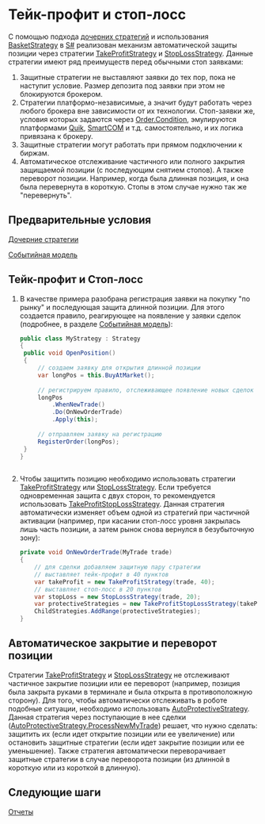 # Тейк\-профит и стоп\-лосс

С помощью подхода [дочерних стратегий](StrategyChilds.md) и использования [BasketStrategy](xref:StockSharp.Algo.Strategies.BasketStrategy) в [S\#](StockSharpAbout.md) реализован механизм автоматической защиты позиции через стратегии [TakeProfitStrategy](xref:StockSharp.Algo.Strategies.Protective.TakeProfitStrategy) и [StopLossStrategy](xref:StockSharp.Algo.Strategies.Protective.StopLossStrategy). Данные стратегии имеют ряд преимуществ перед обычными стоп заявками: 

1. Защитные стратегии не выставляют заявки до тех пор, пока не наступит условие. Размер депозита под заявки при этом не блокируются брокером.
2. Стратегии платформо\-независимые, а значит будут работать через любого брокера вне зависимости от их технологии. Стоп\-заявки же, условия которых задаются через [Order.Condition](xref:StockSharp.BusinessEntities.Order.Condition), эмулируются платформами [Quik](Quik.md), [SmartCOM](Smart.md) и т.д. самостоятельно, и их логика привязана к брокеру.
3. Защитные стратегии могут работать при прямом подключении к биржам.
4. Автоматическое отслеживание частичного или полного закрытия защищаемой позиции (с последующим снятием стопов). А также переворот позиции. Например, когда была длинная позиция, и она была перевернута в короткую. Стопы в этом случае нужно так же "перевернуть".

## Предварительные условия

[Дочерние стратегии](StrategyChilds.md)

[Событийная модель](StrategyAction.md)

## Тейк\-профит и Стоп\-лосс

1. В качестве примера разобрана регистрация заявки на покупку "по рынку" и последующая защита длинной позиции. Для этого создается правило, реагирующее на появление у заявки сделок (подробнее, в разделе [Событийная модель](StrategyAction.md)): 

   ```cs
   public class MyStrategy : Strategy
   {
   	public void OpenPosition()
   	{
   		// создаем заявку для открытия длинной позиции
   		var longPos = this.BuyAtMarket();
   		
   		// регистрируем правило, отслеживающее появление новых сделок по заявке
   		longPos
   			.WhenNewTrade()
   			.Do(OnNewOrderTrade)
   			.Apply(this);
   		
   		// отправляем заявку на регистрацию
   		RegisterOrder(longPos);
   	}
   }
   					
   ```
2. Чтобы защитить позицию необходимо использовать стратегии [TakeProfitStrategy](xref:StockSharp.Algo.Strategies.Protective.TakeProfitStrategy) или [StopLossStrategy](xref:StockSharp.Algo.Strategies.Protective.StopLossStrategy). Если требуется одновременная защита с двух сторон, то рекомендуется использовать [TakeProfitStopLossStrategy](xref:StockSharp.Algo.Strategies.Protective.TakeProfitStopLossStrategy). Данная стратегия автоматически изменяет объем одной из стратегий при частичной активации (например, при касании стоп\-лосс уровня закрылась лишь часть позиции, а затем рынок снова вернулся в безубыточную зону): 

   ```cs
   private void OnNewOrderTrade(MyTrade trade)
   {
       // для сделки добавляем защитную пару стратегии
       // выставляет тейк-профит в 40 пунктов
       var takeProfit = new TakeProfitStrategy(trade, 40);
       // выставляет стоп-лосс в 20 пунктов
       var stopLoss = new StopLossStrategy(trade, 20);
       var protectiveStrategies = new TakeProfitStopLossStrategy(takeProfit, stopLoss);
       ChildStrategies.AddRange(protectiveStrategies);
   }
   ```

## Автоматическое закрытие и переворот позиции

Стратегии [TakeProfitStrategy](xref:StockSharp.Algo.Strategies.Protective.TakeProfitStrategy) и [StopLossStrategy](xref:StockSharp.Algo.Strategies.Protective.StopLossStrategy) не отслеживают частичное закрытие позиции или ее переворот (например, позиция была закрыта руками в терминале и была открыта в противоположную сторону). Для того, чтобы автоматически отслеживать в роботе подобные ситуации, необходимо использовать [AutoProtectiveStrategy](xref:StockSharp.Algo.Strategies.Protective.AutoProtectiveStrategy). Данная стратегия через поступающие в нее сделки ([AutoProtectiveStrategy.ProcessNewMyTrade](xref:StockSharp.Algo.Strategies.Protective.AutoProtectiveStrategy.ProcessNewMyTrade)) решает, что нужно сделать: защитить их (если идет открытие позиции или ее увеличение) или остановить защитные стратегии (если идет закрытие позиции или ее уменьшение). Также стратегия автоматически переворачивает защитные стратегии в случае переворота позиции (из длинной в короткую или из короткой в длинную). 

## Следующие шаги

[Отчеты](StrategyReports.md)
